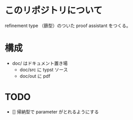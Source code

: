 # このリポジトリについて
refinement type （篩型）のついた proof assistant をつくる。

# 構成
- doc/ はドキュメント置き場
    - doc/src に typst ソース
    - doc/out に pdf 

# TODO
- [] 帰納型で parameter がとれるようにする

